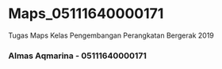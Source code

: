 # Maps_05111640000171
Tugas Maps Kelas Pengembangan Perangkatan Bergerak 2019

### Almas Aqmarina - 05111640000171
